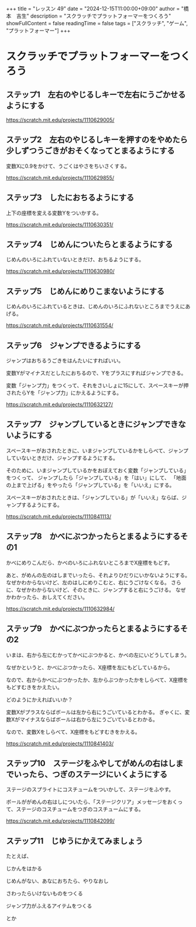 +++
title = "レッスン 49"
date = "2024-12-15T11:00:00+09:00"
author = "橋本　吉生"
description = "スクラッチでプラットフォーマーをつくろう"
showFullContent = false
readingTime = false
tags = ["スクラッチ", "ゲーム", "プラットフォーマー"]
+++
# スクラッチでプラットフォーマーをつくろう

## ステップ1　左右のやじるしキーで左右にうごかせるようにする

https://scratch.mit.edu/projects/1110629005/

## ステップ2　左右のやじるしキーを押すのをやめたら少しずつうごきがおそくなってとまるようにする

変数Xに0.9をかけて、うごくはやさをちいさくする。

https://scratch.mit.edu/projects/1110629855/

## ステップ3　したにおちるようにする

上下の座標を変える変数Yをついかする。

https://scratch.mit.edu/projects/1110630351/

## ステップ4　じめんについたらとまるようにする

じめんのいろにふれていないときだけ、おちるようにする。

https://scratch.mit.edu/projects/1110630980/

## ステップ5　じめんにめりこまないようにする

じめんのいろにふれているときは、じめんのいろにふれないところまでうえにあげる。

https://scratch.mit.edu/projects/1110631554/

## ステップ6　ジャンプできるようにする

ジャンプはおちるうごきをはんたいにすればいい。

変数Yがマイナスだとしたにおちるので、Yをプラスにすればジャンプできる。

変数「ジャンプ力」をつくって、それをさいしょに15にして、スペースキーが押されたらYを「ジャンプ力」にかえるようにする。

https://scratch.mit.edu/projects/1110632127/

## ステップ7　ジャンプしているときにジャンプできないようにする

スペースキーがおされたときに、いまジャンプしているかをしらべて、ジャンプしていないときだけ、ジャンプするようにする。

そのために、いまジャンプしているかをおぼえておく変数「ジャンプしている」をつくって、
ジャンプしたら「ジャンプしている」を「はい」にして、
「地面の上まで上げる」をやったら「ジャンプしている」を「いいえ」にする。

スペースキーがおされたときは、「ジャンプしている」が「いいえ」ならば、ジャンプするようにする。

https://scratch.mit.edu/projects/1110841113/

## ステップ8　かべにぶつかったらとまるようにするその1

かべにめりこんだら、かべのいろにふれないところまでX座標をもどす。

あと、がめんの左のはしまでいったら、それよりひだりにいかないようにする。
なぜかわからないけど、左のはしにめりこむと、右にうごけなくなる。
さらに、なぜかわからないけど、そのときに、ジャンプすると右にうごける。
なぜかわかったら、おしえてください。

https://scratch.mit.edu/projects/1110632984/

## ステップ9　かべにぶつかったらとまるようにするその2

いまは、右から左にむかってかべにぶつかると、かべの左にいどうしてしまう。

なぜかというと、かべにぶつかったら、X座標を左にもどしているから。

なので、右からかべにぶつかったか、左からぶつかったかをしらべて、X座標をもどすむきをかえたい。

どのようにかえればいいか？

変数Xがプラスならばボールは左から右にうごいているとわかる。
ぎゃくに、変数Xがマイナスならばボールは右から左にうごいているとわかる。

なので、変数Xをしらべて、X座標をもどすむきをかえる。

https://scratch.mit.edu/projects/1110841403/

## ステップ10　ステージをふやしてがめんの右はしまでいったら、つぎのステージにいくようにする

ステージのスプライトにコスチュームをついかして、ステージをふやす。

ボールががめんの右はしについたら、「ステージクリア」メッセージをおくって、ステージのコスチュームをつぎのコスチュームにする。

https://scratch.mit.edu/projects/1110842099/

## ステップ11　じゆうにかえてみましょう

たとえば、

じかんをはかる

じめんがない、あなにおちたら、やりなおし

さわったらいけないものをつくる

ジャンプ力がふえるアイテムをつくる

とか
